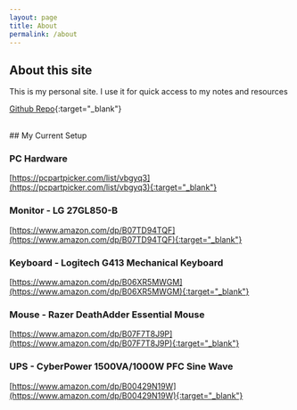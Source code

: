 ```yaml
---
layout: page
title: About
permalink: /about
---
```


## About this site
This is my personal site. I use it for quick access to my notes and resources

[Github Repo](https://github.com/Rockz1152/blackndsky){:target="_blank"}

<br>
## My Current Setup

### PC Hardware
[https://pcpartpicker.com/list/vbgyq3](https://pcpartpicker.com/list/vbgyq3){:target="_blank"}

### Monitor - LG 27GL850-B
[https://www.amazon.com/dp/B07TD94TQF](https://www.amazon.com/dp/B07TD94TQF){:target="_blank"}

### Keyboard - Logitech G413 Mechanical Keyboard
[https://www.amazon.com/dp/B06XR5MWGM](https://www.amazon.com/dp/B06XR5MWGM){:target="_blank"}

### Mouse - Razer DeathAdder Essential Mouse
[https://www.amazon.com/dp/B07F7T8J9P](https://www.amazon.com/dp/B07F7T8J9P){:target="_blank"}

### UPS - CyberPower 1500VA/1000W PFC Sine Wave
[https://www.amazon.com/dp/B00429N19W](https://www.amazon.com/dp/B00429N19W){:target="_blank"}
